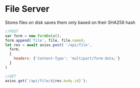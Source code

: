 # File Server

Stores files on disk saves them only based on their SHA256 hash

```js
//POST
var form = new FormData();
form.append('file', file, file.name);
let res = await axios.post( '/api/file',
  form,
  {
    headers: {'Content-Type': 'multipart/form-data;'}
  }
)

//GET
axios.get(`/api/file/${res.body.id}`);
```